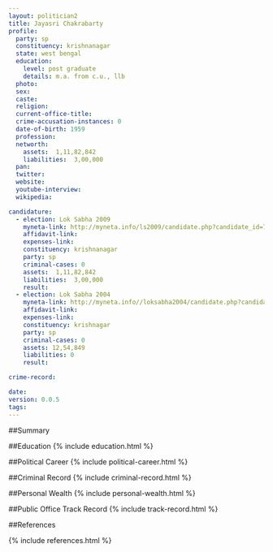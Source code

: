 ```yaml
---
layout: politician2
title: Jayasri Chakrabarty
profile: 
  party: sp
  constituency: krishnanagar
  state: west bengal
  education: 
    level: post graduate
    details: m.a. from c.u., llb
  photo: 
  sex: 
  caste: 
  religion: 
  current-office-title: 
  crime-accusation-instances: 0
  date-of-birth: 1959
  profession: 
  networth: 
    assets:  1,11,82,842
    liabilities:  3,00,000
  pan: 
  twitter: 
  website: 
  youtube-interview: 
  wikipedia: 

candidature: 
  - election: Lok Sabha 2009
    myneta-link: http://myneta.info/ls2009/candidate.php?candidate_id=7338
    affidavit-link: 
    expenses-link: 
    constituency: krishnanagar 
    party: sp
    criminal-cases: 0
    assets:  1,11,82,842
    liabilities:  3,00,000
    result:  
  - election: Lok Sabha 2004
    myneta-link: http://myneta.info//loksabha2004/candidate.php?candidate_id=5333
    affidavit-link: 
    expenses-link: 
    constituency: krishnagar 
    party: sp
    criminal-cases: 0
    assets: 12,54,849
    liabilities: 0
    result:  

crime-record: 

date: 
version: 0.0.5
tags: 
---
```

##Summary


##Education
{% include education.html %}


##Political Career
{% include political-career.html %}


##Criminal Record
{% include criminal-record.html %}


##Personal Wealth
{% include personal-wealth.html %}


##Public Office Track Record
{% include track-record.html %}


##References


{% include references.html %}